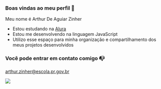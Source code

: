 ### Boas vindas ao meu perfil 💙
Meu nome é Arthur De Aguiar Zinher

- Estou estudando na [Alura](https://www.alura.com.br)
- Estou me desenvolvendo na linguagem JavaScript
- Utilizo esse espaço para minha organização e compartilhamento dos meus projetos desenvolvidos

### Você pode entrar em contato comigo 📭

arthur.zinher@escola.pr.gov.br

![](https://media.tenor.com/v6HGcZ6wpJoAAAAM/cat-the-motherfucking.gif)
